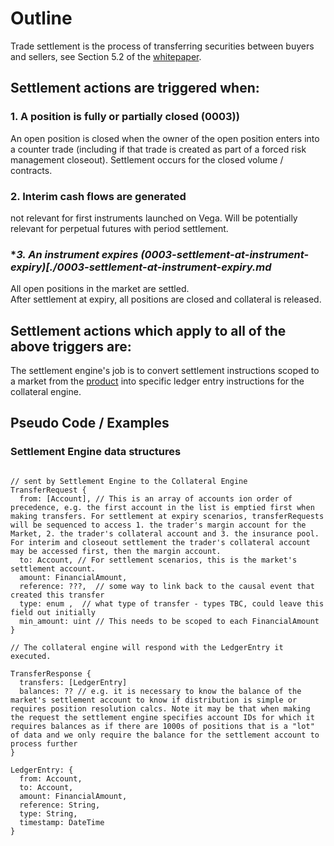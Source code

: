 # Outline
Trade settlement is the process of transferring securities between buyers and sellers, see Section 5.2 of the [whitepaper](/vega-protocol/product/wikis/Whitepaper). 


## Settlement actions are triggered when:

### **1. A position is fully or partially closed (0003))**
An open position is closed when the owner of the open position enters into a counter trade (including if that trade is created as part of a forced risk management closeout). Settlement occurs for the closed volume / contracts.

### **2. Interim cash flows are generated**
not relevant for first instruments launched on Vega. Will be potentially relevant for perpetual futures with period settlement.

### **3. An instrument expires (0003-settlement-at-instrument-expiry)[./0003-settlement-at-instrument-expiry.md*
All open positions in the market are settled.  
After settlement at expiry, all positions are closed and collateral is released.


## Settlement actions which apply to all of the above triggers are:

The settlement engine's job is to convert settlement instructions scoped to a market from the [product](https://gitlab.com/vega-protocol/product/issues/80#product) into specific ledger entry instructions for the collateral engine.


## Pseudo Code / Examples

### Settlement Engine data structures

```

// sent by Settlement Engine to the Collateral Engine
TransferRequest {
  from: [Account], // This is an array of accounts ion order of precedence, e.g. the first account in the list is emptied first when making transfers. For settlement at expiry scenarios, transferRequests will be sequenced to access 1. the trader's margin account for the Market, 2. the trader's collateral account and 3. the insurance pool. For interim and closeout settlement the trader's collateral account may be accessed first, then the margin account.
  to: Account, // For settlement scenarios, this is the market's settlement account.
  amount: FinancialAmount,
  reference: ???,  // some way to link back to the causal event that created this transfer
  type: enum ,  // what type of transfer - types TBC, could leave this field out initially
  min_amount: uint // This needs to be scoped to each FinancialAmount
}

// The collateral engine will respond with the LedgerEntry it executed.

TransferResponse {
  transfers: [LedgerEntry]
  balances: ?? // e.g. it is necessary to know the balance of the market's settlement account to know if distribution is simple or requires position resolution calcs. Note it may be that when making the request the settlement engine specifies account IDs for which it requires balances as if there are 1000s of positions that is a "lot" of data and we only require the balance for the settlement account to process further
}

LedgerEntry: {
  from: Account,
  to: Account,
  amount: FinancialAmount,
  reference: String,
  type: String,
  timestamp: DateTime
}

```
